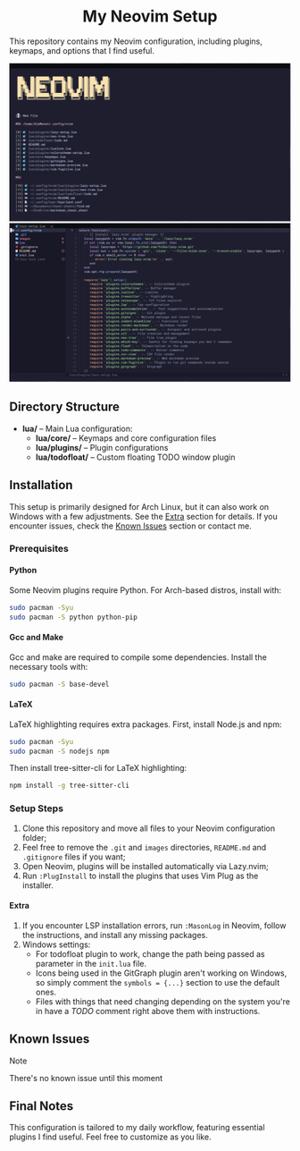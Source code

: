 <h1 align="center">My Neovim Setup</h1>

This repository contains my Neovim configuration, including plugins, keymaps, and options that I find useful.

![Catppuccin menu](./images/catppuccin-menu.png) 
![Syntax highlight](./images/syntax-highlight-and-neotree.png) 

## Directory Structure

- **lua/** – Main Lua configuration:
    - **lua/core/** – Keymaps and core configuration files
    - **lua/plugins/** – Plugin configurations
    - **lua/todofloat/** – Custom floating TODO window plugin

## Installation

This setup is primarily designed for Arch Linux, but it can also work on Windows with a few adjustments. See the [Extra](#extra) section for details.
If you encounter issues, check the [Known Issues](#known-issues) section or contact me.

### Prerequisites

#### Python

Some Neovim plugins require Python. For Arch-based distros, install with:

```bash
sudo pacman -Syu
sudo pacman -S python python-pip
```

#### Gcc and Make

Gcc and make are required to compile some dependencies. Install the necessary tools with:

```bash
sudo pacman -S base-devel
```

#### LaTeX

LaTeX highlighting requires extra packages. First, install Node.js and npm:

```bash
sudo pacman -Syu
sudo pacman -S nodejs npm
```

Then install tree-sitter-cli for LaTeX highlighting:

```bash
npm install -g tree-sitter-cli
```

### Setup Steps

1. Clone this repository and move all files to your Neovim configuration folder;
2. Feel free to remove the `.git` and `images` directories, `README.md` and `.gitignore` files if you want;
3. Open Neovim, plugins will be installed automatically via Lazy.nvim;
4. Run `:PlugInstall` to install the plugins that uses Vim Plug as the installer.

#### Extra

1. If you encounter LSP installation errors, run `:MasonLog` in Neovim, follow the instructions, and install any missing packages.
2. Windows settings:
    - For todofloat plugin to work, change the path being passed as parameter in the `init.lua` file.
    - Icons being used in the GitGraph plugin aren't working on Windows, so simply comment the `symbols = {...}` section to use the default ones.
    - Files with things that need changing depending on the system you're in have a *TODO* comment right above them with instructions.

## Known Issues

> [!NOTE]
> There's no known issue until this moment

## Final Notes

This configuration is tailored to my daily workflow, featuring essential plugins I find useful. Feel free to customize as you like.
